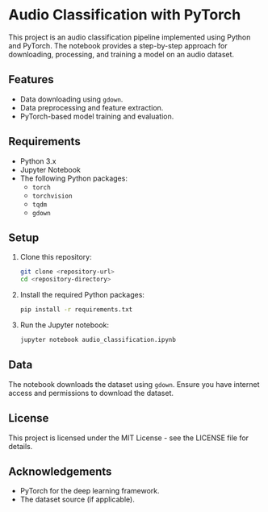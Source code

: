 
# Audio Classification with PyTorch

This project is an audio classification pipeline implemented using Python and PyTorch. The notebook provides a step-by-step approach for downloading, processing, and training a model on an audio dataset.

## Features
- Data downloading using `gdown`.
- Data preprocessing and feature extraction.
- PyTorch-based model training and evaluation.

## Requirements
- Python 3.x
- Jupyter Notebook
- The following Python packages:
  - `torch`
  - `torchvision`
  - `tqdm`
  - `gdown`

## Setup

1. Clone this repository:
   ```bash
   git clone <repository-url>
   cd <repository-directory>
   ```

2. Install the required Python packages:
   ```bash
   pip install -r requirements.txt
   ```

3. Run the Jupyter notebook:
   ```bash
   jupyter notebook audio_classification.ipynb
   ```

## Data
The notebook downloads the dataset using `gdown`. Ensure you have internet access and permissions to download the dataset.

## License
This project is licensed under the MIT License - see the LICENSE file for details.

## Acknowledgements
- PyTorch for the deep learning framework.
- The dataset source (if applicable).

